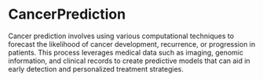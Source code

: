 # CancerPrediction
Cancer prediction involves using various computational techniques to forecast the likelihood of cancer development, recurrence, or progression in patients. This process leverages medical data such as imaging, genomic information, and clinical records to create predictive models that can aid in early detection and personalized treatment strategies.
